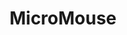 ---
layout: page
title: MicroMouse
description: Electronic Mouse Maze Solver
img: assets/img/micromouse.png
---